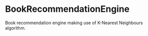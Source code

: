 # BookRecommendationEngine
Book recommendation engine making use of K-Nearest Neighbours algorithm.
